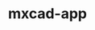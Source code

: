 ---
layout: home
title: mxcad-app
titleTemplate: 轻松集成在线CAD项目

hero:
  name: mxcad-app
  text: 轻松集成在线CAD项目
  tagline: 简单 | 易用 | 二次开发集成 | 基于WebAssembly的高性能 在线CAD编辑 集成方案
  actions:
    - theme: default
      text: 快速入门
      link: /zh/docs/1.Start/1.BriefIntroduction
    - theme: default
      text: API 文档
      link: /zh/api/README
features:
  - icon: 📝
    title: 专注于CAD编辑能力
    details: 只需使用mxcad-app，就可以二次集成开发、快速集成在线CAD项目
  - icon: 🚀
    title: 快速 高性能
    details: 基于WebAssembly的高性能的还原了编辑CAD的使用体验
---